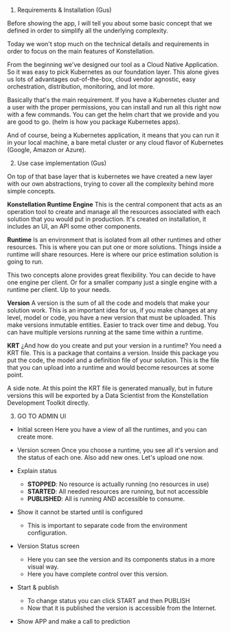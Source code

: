 
1.  Requirements & Installation (Gus)

Before showing the app, I will tell you about some basic concept that we defined in order to simplify all the underlying complexity. 

Today we won't stop much on the technical details and requirements in order to focus on the main features of Konstellation. 

From the beginning we've designed our tool as a Cloud Native Application. So it was easy to pick Kubernetes as our foundation layer. This alone gives us lots of advantages out-of-the-box, cloud vendor agnostic, easy orchestration, distribution, monitoring, and lot more.

Basically that's the main requirement. If you have a Kubernetes cluster and a user with the proper permissions, you can install and run all this right now with a few commands. You can get the helm chart that we provide and you are good to go. (helm is how you package Kubernetes apps).

And of course, being a Kubernetes application, it means that you can run it in your local machine, a bare metal cluster or any cloud flavor of Kubernetes (Google, Amazon or Azure).


2.  Use case implementation (Gus)

On top of that base layer that is kubernetes we have created a new layer with our own abstractions, trying to cover all the complexity behind more simple concepts.


**Konstellation Runtime Engine** 
	This is the central component that acts as an operation tool to create and manage all the resources associated with each solution that you would put in production. It's created on installation, it includes an UI, an API some other components.

 **Runtime**
Is an environment that is isolated from all other runtimes and other resources. This is  where you can put one or more solutions. Things inside a runtime will share resources. Here is where our price estimation solution is going to run. 

This two concepts alone provides great flexibility. You can decide to have one engine per client. Or for a smaller company just a single engine with a runtime per client. Up to your needs.

**Version**
A version is the sum of all the code and models that make your solution work. This is an important idea for us, if you make changes at any level, model or code, you have a new version that must be uploaded. This make versions inmutable entities. Easier to track over time and debug. You can have multiple versions  running at the same time within a runtime.

**KRT** 
¿And how do you create and put your version in a runtime? You need a KRT file. This is a package that contains a version. Inside this package you put the code, the model and a definition file of your solution. This is the file that you can upload into a runtime and would become resources at some point.

A side note. At this point the KRT file is generated manually, but in future versions this will be exported by a Data Scientist from the Konstellation Development Toolkit directly. 

3.  GO TO ADMIN UI

- Initial screen
Here you have a view of all the runtimes, and you can create more.

- Version screen
Once you choose a runtime, you see all it's version and the status of each one. Also add new ones. Let's upload one now.

- Explain status
	- **STOPPED**: No resource is actually running (no resources in use)
	- **STARTED**: All needed resources are running, but not accessible
	- **PUBLISHED**: All is running AND accessible to consume.

- Show it cannot be started until is configured
	- This is important to separate code from the environment configuration.

- Version Status screen
	- Here you can see the version and its components status in a more visual way.
	- Here you have complete control over this version. 

- Start & publish
	- To change status you can click START and then PUBLISH
	- Now that it is published the version is accessible from the Internet.

- Show APP and make a call to prediction




<!--stackedit_data:
eyJoaXN0b3J5IjpbLTE5NDk3NjQ0MzAsMTA2MjEzOTI3MywtOT
k4ODYzMjQ3LC0yMTIwNDA4ODIwLDE2MTIyNzYxMzgsMTkyODI5
MzY3NiwtMTk4MjAyOTIwLDc5NDk4MTA3NywtODQ1MDY1Mzc4LC
04ODI0MzI1MDMsLTE3ODk1MDAzNzksLTEwMTE4NTM0NDEsLTIw
NDEwMTcxMDMsMTY5NDMzMDEwNSwxODk3MzIxOTc0LDE1MTY1ND
I0NDYsNDcyOTAwMzg5LC0xNDUwMzg3NzU1LC03MTYzODUxNywx
MTg1MjQxMDQwXX0=
-->